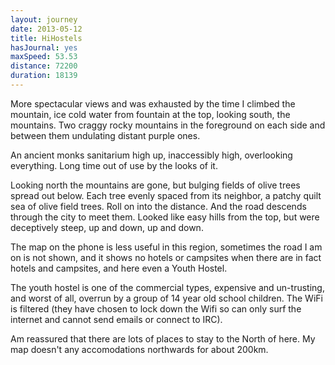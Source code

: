 ```yaml
---
layout: journey
date: 2013-05-12
title: HiHostels
hasJournal: yes
maxSpeed: 53.53
distance: 72200
duration: 18139
---
```

More spectacular views and was exhausted by the time I climbed the mountain, ice cold water from fountain at the top, looking south, the mountains. Two craggy rocky mountains in the foreground on each side and between them undulating distant purple ones.

An ancient monks sanitarium high up, inaccessibly high, overlooking everything. Long time out of use by the looks of it.

Looking north the mountains are gone, but bulging fields of olive trees spread out below. Each tree evenly spaced from its neighbor, a patchy quilt sea of olive field trees. Roll on into the distance. And the road descends through the city to meet them. Looked like easy hills from the top, but were deceptively steep, up and down, up and down.

The map on the phone is less useful in this region, sometimes the road I am on is not shown, and it shows no hotels or campsites when there are in fact hotels and campsites, and here even a Youth Hostel.

The youth hostel is one of the commercial types, expensive and un-trusting, and worst of all, overrun by a group of 14 year old school children. The WiFi is filtered (they have chosen to lock down the Wifi so can only surf the internet and cannot send emails or connect to IRC).

Am reassured that there are lots of places to stay to the North of here. My map doesn't any accomodations northwards for about 200km.